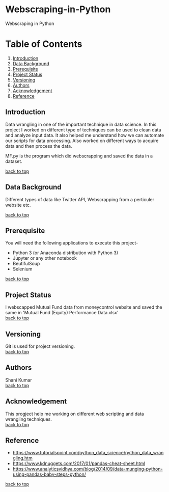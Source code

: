 # Webscraping-in-Python
Webscraping in Python

# Table of Contents
1. [Introduction](#introduction)
2. [Data Background](#data-background)
3. [Prerequisite](#prerequisite)
4. [Project Status](#project-status)
5. [Versioning](#versioning)
6. [Authors](#authors)
7. [Acknowledgement](#acknowledgement)
8. [Reference](#reference)

## Introduction
Data wrangling in one of the important technique in data science. In this project I worked on different type of techniques can be used to clean data and analyze input data. It also helped me understand how we can automate our scripts for data processing. Also worked on different ways to acquire data and then process the data.

MF.py is the program which did webscrapping and saved the data in a dataset.

[back to top](#table-of-contents)
## Data Background
Different types of data like Twitter API, Webscrapping from a perticuler website etc.

[back to top](#table-of-contents)
## Prerequisite
You will need the following applications to execute this project-

* Python 3 (or Anaconda distribution with Python 3)
* Jupyter or any other notebook
* BeutifulSoup
* Selenium

[back to top](#table-of-contents)

## Project Status
I webscapped Mutual Fund data from moneycontrol website and saved the same in 'Mutual Fund (Equity) Performance Data.xlsx'\
[back to top](#table-of-contents)

## Versioning
Git is used for project versioning. \
[back to top](#table-of-contents)

## Authors
Shani Kumar \
[back to top](#table-of-contents)

## Acknowledgement
This progject help me working on different web scripting and data wrangling techniques. \
[back to top](#table-of-contents)

## Reference

* https://www.tutorialspoint.com/python_data_science/python_data_wrangling.htm
* https://www.kdnuggets.com/2017/01/pandas-cheat-sheet.html
*	https://www.analyticsvidhya.com/blog/2014/09/data-munging-python-using-pandas-baby-steps-python/

[back to top](#table-of-contents)
